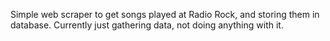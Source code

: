 Simple web scraper to get songs played at Radio Rock, and storing them in database. Currently just gathering data, not doing anything with it.
